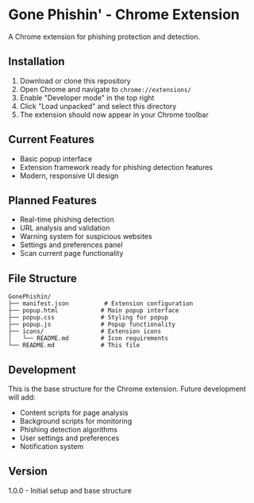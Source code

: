 # Gone Phishin' - Chrome Extension

A Chrome extension for phishing protection and detection.

## Installation

1. Download or clone this repository
2. Open Chrome and navigate to `chrome://extensions/`
3. Enable "Developer mode" in the top right
4. Click "Load unpacked" and select this directory
5. The extension should now appear in your Chrome toolbar

## Current Features

- Basic popup interface
- Extension framework ready for phishing detection features
- Modern, responsive UI design

## Planned Features

- Real-time phishing detection
- URL analysis and validation
- Warning system for suspicious websites
- Settings and preferences panel
- Scan current page functionality

## File Structure

```
GonePhishin/
├── manifest.json          # Extension configuration
├── popup.html            # Main popup interface
├── popup.css             # Styling for popup
├── popup.js              # Popup functionality
├── icons/                # Extension icons
│   └── README.md         # Icon requirements
└── README.md             # This file
```

## Development

This is the base structure for the Chrome extension. Future development will add:

- Content scripts for page analysis
- Background scripts for monitoring
- Phishing detection algorithms
- User settings and preferences
- Notification system

## Version

1.0.0 - Initial setup and base structure
